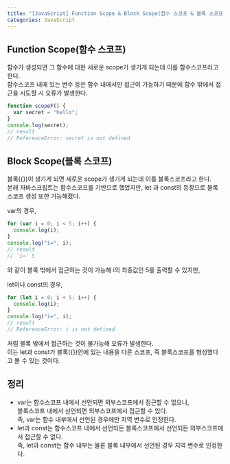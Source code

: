 ```yaml
---
title: "[JavaScript] Function Scope & Block Scope(함수 스코프 & 블록 스코프)"
categories: JavaScript
---
```


## Function Scope(함수 스코프)

함수가 생성되면 그 함수에 대한 새로운 scope가 생기게 되는데 이를 함수스코프라고 한다.  
함수스코프 내에 있는 변수 등은 함수 내에서만 접근이 가능하기 때문에 함수 밖에서 접근을 시도할 시 오류가 발생한다.

```jsx
function scopeF() {
  var secret = "hello";
}
console.log(secret);
// result
// ReferenceError: secret is not defined
```

## Block Scope(블록 스코프)

블록({})이 생기게 되면 새로운 scope가 생기게 되는데 이를 블록스코프라고 한다.  
본래 자바스크립트는 함수스코프를 기반으로 했었지만, let 과 const의 등장으로 블록스코프 생성 또한 가능해졌다.

var의 경우,

```jsx
for (var i = 0; i < 5; i++) {
  console.log(i);
}
console.log("i=", i);
// result
// 'i=' 5
```

와 같이 블록 밖에서 접근하는 것이 가능해 i의 최종값인 5를 출력할 수 있지만,

let이나 const의 경우,

```jsx
for (let i = 0; i < 5; i++) {
  console.log(i);
}
console.log("i=", i);
// result
// ReferenceError: i is not defined
```

처럼 블록 밖에서 접근하는 것이 불가능해 오류가 발생한다.  
이는 let과 const가 블록({})안에 있는 내용을 다른 스코프, 즉 블록스코프를 형성했다고 볼 수 있는 것이다.

## 정리

- var는 함수스코프 내에서 선언되면 외부스코프에서 접근할 수 없으나,  
  블록스코프 내에서 선언되면 외부스코프에서 접근할 수 있다.  
  즉, var는 함수 내부에서 선언된 경우에만 지역 변수로 인정한다.
- let과 const는 함수스코프 내에서 선언되든 블록스코프에서 선언되든 외부스코프에서 접근할 수 없다.  
  즉, let과 const는 함수 내부는 물론 블록 내부에서 선언된 경우 지역 변수로 인정한다.
